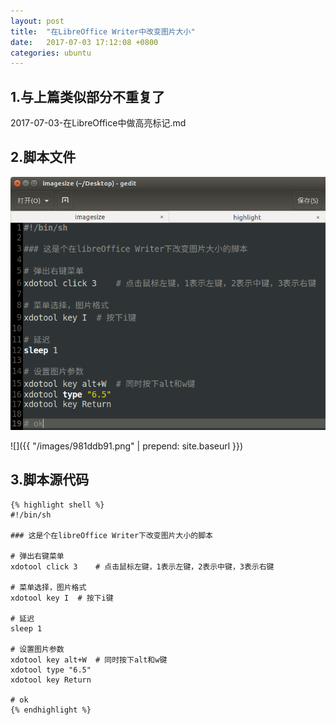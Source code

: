 ```yaml
---
layout: post
title:  "在LibreOffice Writer中改变图片大小"
date:   2017-07-03 17:12:08 +0800
categories: ubuntu
---
```


## 1.与上篇类似部分不重复了

2017-07-03-在LibreOffice中做高亮标记.md

## 2.脚本文件

![](../images/981ddb91.png)

![]({{ "/images/981ddb91.png" | prepend: site.baseurl }})

## 3.脚本源代码

```shell
{% highlight shell %}
#!/bin/sh

### 这是个在libreOffice Writer下改变图片大小的脚本

# 弹出右键菜单
xdotool click 3    # 点击鼠标左键，1表示左键，2表示中键，3表示右键

# 菜单选择，图片格式
xdotool key I  # 按下i键

# 延迟
sleep 1

# 设置图片参数
xdotool key alt+W  # 同时按下alt和w键
xdotool type "6.5"
xdotool key Return

# ok
{% endhighlight %}
```
